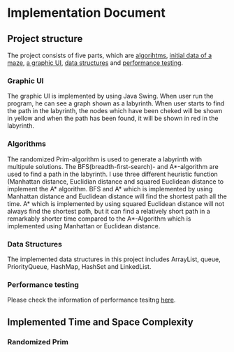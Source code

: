 # Implementation Document

## Project structure
The project consists of five parts, which are [algorihtms](https://github.com/yumoL/walkingAMaze/tree/master/src/main/java/algo), [initial data of a maze](https://github.com/yumoL/walkingAMaze/tree/master/src/main/java/data), [a graphic UI](https://github.com/yumoL/walkingAMaze/tree/master/src/main/java/mazeVisualisation), [data structures](https://github.com/yumoL/walkingAMaze/tree/master/src/main/java/util) and [performance testing](). 

### Graphic UI
The graphic UI is implemented by using Java Swing. When user run the program, he can see a graph shown as a labyrinth. When user starts to find the path in the labyrinth, the nodes which have been cheked will be shown in yellow and when the path has been found, it will be shown in red in the labyrinth. 

### Algorithms
The randomized Prim-algorithm is used to generate a labyrinth with multipule solutions. The BFS(breadth-first-search)- and A*-algorithm are used to find a path in the labyrinth. I use three different heuristic function (Manhattan distance, Euclidian distance and squared Euclidean distance to implement the A* algorithm. BFS and A* which is implemented by using Manhattan distance and Euclidean distance will find the shortest path all the time. A* which is implemented by using squared Euclidean distance will not always find the shortest path, but it can find a relatively short path in a remarkably shorter time compared to the A*-Algorithm which is implemented using Manhattan or Euclidean distance. 

### Data Structures
The implemented data structures in this project includes ArrayList, queue, PriorityQueue, HashMap, HashSet and LinkedList. 

### Performance testing
Please check the information of performance tesitng [here](https://github.com/yumoL/walkingAMaze/blob/master/documentation/Testing_document.md).

## Implemented Time and Space Complexity

### Randomized Prim
